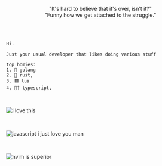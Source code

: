 <p align="center">
  "It's hard to believe that it's over, isn't it?" <br />
  "Funny how we get attached to the struggle." <br /> <br />
</p>

<br />

```
Hi.

Just your usual developer that likes doing various stuff

top homies:
1. 🔵 golang
2. 🦀 rust,
3. 🟦 lua
4. 💙? typescript,
```

<br>

![i love this](https://github.com/Tronikelis/Tronikelis/assets/56039679/0664e5a7-32bf-41a7-83d2-56bcece0b85c)

<br>

![javascript i just love you man](https://github.com/Tronikelis/Tronikelis/assets/56039679/3b8d1803-6a90-4244-8aaa-d2575a9e8f9b)

<br>

![nvim is superior](https://github.com/Tronikelis/Tronikelis/assets/56039679/1ac47e0e-dbee-4888-a182-1311eae044fa)
